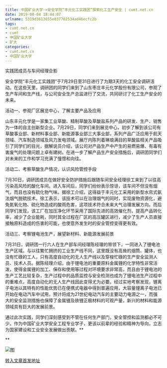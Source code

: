 ```yaml
---
title: 中国矿业大学->安全学院“丰元化工实践团”探索化工生产安全 | cumt.net.cn
date: 2019-08-04 18:44:07
urlname: 5319d3613655e037702534ad46ecfc2b
tags: 
- cumt.net.cn
- cumt
- 中国矿业大学
- 矿大
categories:
- cumt.net.cn
- 中国矿业大学
---
```



实践团成员与车间经理合影

安全学院“丰元化工实践团”于7月29日至31日进行了为期3天的化工安全调研活动。在这些天里，调研团的同学们来到了山东枣庄丰元化学股份有限公司，参观了生产车间和生产线，与公司安全生产总监进行了交流，共同研讨了化工生产安全的未来。

活动一、参观厂区展览中心，了解主要产品及应用

山东丰元化学是一家集工业草酸、精制草酸及草酸盐系列产品的研发、生产、销售为一体的自主创新型企业。7月29日，同学们来到展览中心，初步了解到该公司有草酸事业部、新材料事业部、新能源事业部三大事业部，系列产品广泛应用于航天领域、汽车制造领域及风力发电领域。展厅内陈列着琳琅满目的草酸盐相关产品吸引了同学们的目光，据解说员介绍，该公司对产品生产中产生的易燃易爆、有毒有害废气的处理问题上卓有建树。在进一步了解产品生产安全措施后，调研团同学们对未来的工作和学习充满了憧憬和向往。

活动二、考察草酸生产情况，认识风险管控手段

7月30日，调研团成员在做好安全防护措施后跟随车间安全经理徐工来到了以往高污染高风险的酸化车间。进入车间后，同学们纷纷表示惊讶，该车间不但没有烟气，而且也没有硫化物气味。据徐工介绍，这得益于丰元化工采用的新型水帘式氨法烟气脱硫技术。徐工表示，该技术可以在治理烟气的同时，实现废物资源化，避免氮氧化物、硫化物造成的酸雨危害，这项技术符合未来大气治理发展方向。而后同学们发现，该工厂在加压净化环节采用了国际先进的高效催化剂，提高产品转化率，减少了企业能耗，同时其全过程在厂区的高压罐区进行，减少了生产人员直接接触原料造成的伤害的可能，也使意外发生时的安全管控变得更有效。

活动三、考察锂电池生产，展望新材料、新能源发展前景

7月31日，调研团一行六人在生产部车间经理陈经理的带领下，一同进入了锂电池生产区域。与以往繁忙拥挤的工业生产线不同，这里既没有高耸的烟筒、罐体，也没有忙碌的工人，只有高度自动化的无人生产线以及穿梭忙碌的生产安全监测人员、技术人员。据陈经理介绍，由于锂电池的重要原料金属锂的化学特性非常活泼，使得金属锂的加工、保存和使用等过程对环境要求非常高，而且由于锂电池的生产工艺比较复杂，生产过程中的品质监控与安全检测也成为了锂电池生产过程中的重难点，高度自动化的无人生产线因此变得尤为必要。经过实地考察发现，锂离子电池以其特有的性能优势已在便携式电器中得到普遍应用，大容量锂离子电池已开始在电动汽车中试用，预计将成为21世纪电动汽车的主要动力电源之一，而强大的安全监测措施也保障了金属锂及铁锂正极材料的可观产量，新兴的材料和能源领域具有巨大的发展前景。

通过此次实践，同学们深刻感受到不管在任何生产部门，安全管控和监测都必不可少。作为中国矿业大学安全工程专业学子，更该以前辈的经验和精神为导向，立志为国家建设和工业安全发展做出贡献。**

**



![图](http://xwzx.cumt.edu.cn/_upload/article/images/ea/28/39355251481ba9fa6d30c1f86820/f797933b-c496-4e9f-8dc6-3932b48daa76.jpg)

[转入文章首发地址](http://xwzx.cumt.edu.cn/29/b2/c523a534962/page.htm)